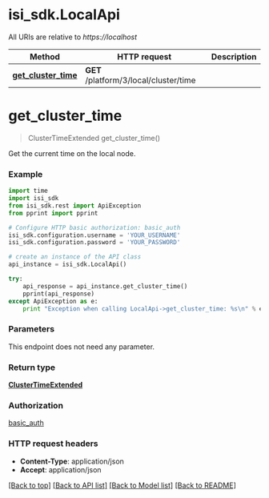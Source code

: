 # isi_sdk.LocalApi

All URIs are relative to *https://localhost*

Method | HTTP request | Description
------------- | ------------- | -------------
[**get_cluster_time**](LocalApi.md#get_cluster_time) | **GET** /platform/3/local/cluster/time | 


# **get_cluster_time**
> ClusterTimeExtended get_cluster_time()



Get the current time on the local node.

### Example 
```python
import time
import isi_sdk
from isi_sdk.rest import ApiException
from pprint import pprint

# Configure HTTP basic authorization: basic_auth
isi_sdk.configuration.username = 'YOUR_USERNAME'
isi_sdk.configuration.password = 'YOUR_PASSWORD'

# create an instance of the API class
api_instance = isi_sdk.LocalApi()

try: 
    api_response = api_instance.get_cluster_time()
    pprint(api_response)
except ApiException as e:
    print "Exception when calling LocalApi->get_cluster_time: %s\n" % e
```

### Parameters
This endpoint does not need any parameter.

### Return type

[**ClusterTimeExtended**](ClusterTimeExtended.md)

### Authorization

[basic_auth](../README.md#basic_auth)

### HTTP request headers

 - **Content-Type**: application/json
 - **Accept**: application/json

[[Back to top]](#) [[Back to API list]](../README.md#documentation-for-api-endpoints) [[Back to Model list]](../README.md#documentation-for-models) [[Back to README]](../README.md)

